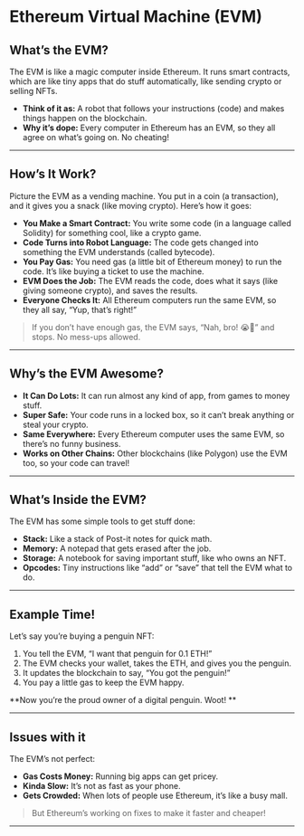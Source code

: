# Ethereum Virtual Machine (EVM)

## What’s the EVM? 
The EVM is like a magic computer inside Ethereum. It runs smart contracts, which are like tiny apps that do stuff automatically, like sending crypto or selling NFTs.

- **Think of it as:** A robot that follows your instructions (code) and makes things happen on the blockchain.  
- **Why it’s dope:** Every computer in Ethereum has an EVM, so they all agree on what’s going on. No cheating!

---

## How’s It Work? 
Picture the EVM as a vending machine. You put in a coin (a transaction), and it gives you a snack (like moving crypto). Here’s how it goes:

- **You Make a Smart Contract:** You write some code (in a language called Solidity) for something cool, like a crypto game.  
- **Code Turns into Robot Language:** The code gets changed into something the EVM understands (called bytecode).  
- **You Pay Gas:** You need gas (a little bit of Ethereum money) to run the code. It’s like buying a ticket to use the machine.  
- **EVM Does the Job:** The EVM reads the code, does what it says (like giving someone crypto), and saves the results.  
- **Everyone Checks It:** All Ethereum computers run the same EVM, so they all say, “Yup, that’s right!”

> If you don’t have enough gas, the EVM says, “Nah, bro! 😭🤚” and stops. No mess-ups allowed.

---

## Why’s the EVM Awesome? 

- **It Can Do Lots:** It can run almost any kind of app, from games to money stuff.  
- **Super Safe:** Your code runs in a locked box, so it can’t break anything or steal your crypto.  
- **Same Everywhere:** Every Ethereum computer uses the same EVM, so there’s no funny business.  
- **Works on Other Chains:** Other blockchains (like Polygon) use the EVM too, so your code can travel!

---

## What’s Inside the EVM? 
The EVM has some simple tools to get stuff done:

- **Stack:** Like a stack of Post-it notes for quick math.  
- **Memory:** A notepad that gets erased after the job.  
- **Storage:** A notebook for saving important stuff, like who owns an NFT.  
- **Opcodes:** Tiny instructions like “add” or “save” that tell the EVM what to do.

---

## Example Time! 
Let’s say you’re buying a penguin NFT:

1. You tell the EVM, “I want that penguin for 0.1 ETH!”  
2. The EVM checks your wallet, takes the ETH, and gives you the penguin.  
3. It updates the blockchain to say, “You got the penguin!”  
4. You pay a little gas to keep the EVM happy.

**Now you’re the proud owner of a digital penguin. Woot! **

---

## Issues with it 
The EVM’s not perfect:

- **Gas Costs Money:** Running big apps can get pricey.  
- **Kinda Slow:** It’s not as fast as your phone.  
- **Gets Crowded:** When lots of people use Ethereum, it’s like a busy mall.

> But Ethereum’s working on fixes to make it faster and cheaper!

---
